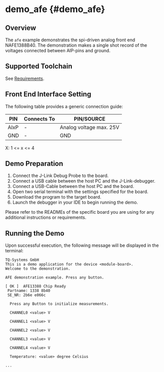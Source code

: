 demo_afe {#demo_afe}
========

## Overview
The `afe` example demonstrates the spi-driven analog front end NAFE1388B40. The demonstration makes a single shot record of the voltages connected between AIP-pins and ground.


## Supported Toolchain
See [Requirements](../../README.md#requirements).

## Front End Interface Setting
The following table provides a generic connection guide:


| PIN  | Connects To | PIN/SOURCE              |
| ---- | ----------- | ----------------------- |
| AIxP | -           | Analog voltage max. 25V |
| GND  | -           | GND                     |

X: 1 <= x <= 4

## Demo Preparation
1. Connect the J-Link Debug Probe to the board.
2. Connect a USB cable between the host PC and the J-Link-debugger.
3. Connect a USB-Cable between the host PC and the board.
4. Open two serial terminal with the settings specified for the board.
5. Download the program to the target board.
6. Launch the debugger in your IDE to begin running the demo.

Please refer to the READMEs of the specific board you are using for any additional instructions or requirements.

## Running the Demo
Upon successful execution, the following message will be displayed in the terminal:

```
TQ-Systems GmbH
This is a demo application for the device <module-board>.
Welcome to the demonstration.

AFE demonstration example. Press any button.

[ OK ]  AFE13388 Chip Ready
 Partname: 1338 8b40
 SE_NR: 2b6e e066c

  Press any Button to initialize measurements.

  CHANNEL0 <value> V

  CHANNEL1 <value> V

  CHANNEL2 <value> V

  CHANNEL3 <value> V

  CHANNEL4 <value> V
         
  Temperature: <value> degree Celsius

...
